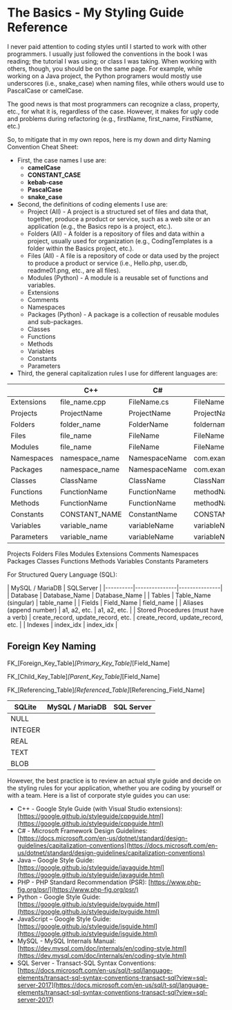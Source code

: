 # The Basics - My Styling Guide Reference

I never paid attention to coding styles until I started to work with other programmers. I usually just followed the conventions in the book I was reading; the tutorial I was using; or class I was taking. When working with others, though, you should be on the same page. For example, while working on a Java project, the Python programers would mostly use underscores (i.e., snake_case) when naming files, while others would use to PascalCase or camelCase.

The good news is that most programmers can recognize a class, property, etc., for what it is, regardless of the case. However, it makes for ugly code and problems during refactoring (e.g., firstName, first_name, FirstName, etc.)

So, to mitigate that in my own repos, here is my down and dirty Naming Convention Cheat Sheet:

- First, the case names I use are:
  - **camelCase**
  - **CONSTANT_CASE**
  - **kebab-case**
  - **PascalCase**
  - **snake_case**
- Second, the definitions of coding elements I use are:
  - Project (All) - A project is a structured set of files and data that, together, produce a product or service, such as a web site or an application (e.g., the Basics repo is a project, etc.).
  - Folders (All) - A folder is a repository of files and data within a project, usually used for organization (e.g., CodingTemplates is a folder within the Basics project, etc.).
  - Files (All) - A file is a repository of code or data used by the project to produce a product or service (i.e., Hello.php, user.db, readme01.png, etc., are all files).
  - Modules (Python) - A module is a reusable set of functions and variables.
  - Extensions
  - Comments
  - Namespaces
  - Packages (Python) - A package is a collection of reusable modules and sub-packages.
  - Classes
  - Functions
  - Methods
  - Variables
  - Constants
  - Parameters
- Third, the general capitalization rules I use for different languages are:

|            | C++            | C#            | Java                    | PHP           | Python        | JavaScript              |
|------------|----------------|---------------|-------------------------|---------------|---------------|-------------------------|
| Extensions | file_name.cpp  | FileName.cs   | FileName.java           | FileName.php  | file_name.py  | file-name.js            |
| Projects   | ProjectName    | ProjectName   | ProjectName             | ProjectName   | ProjectName   | ProjectName             |
| Folders    | folder_name    | FolderName    | foldername              | FolderName    | folder_name   | folder-name             |
| Files      | file_name      | FileName      | FileName                | FileName      | module_name   | file-name               |
| Modules    | file_name      | FileName      | FileName                | FileName      | module_name   | file-name               |
| Namespaces | namespace_name | NamespaceName | com.example.packagename | NamespaceName | package_name  | com.example.packageName |
| Packages   | namespace_name | NamespaceName | com.example.packagename | NamespaceName | package_name  | com.example.packageName |
| Classes    | ClassName      | ClassName     | ClassName               | ClassName     | ClassName     | ClassName               |
| Functions  | FunctionName   | FunctionName  | methodName              | methodName    | function_name | method_name | methodName |
| Methods    | FunctionName   | FunctionName  | methodName              | methodName    | function_name | method_name | methodName |
| Constants  | CONSTANT_NAME  | ConstantName  | CONSTANT_NAME           | CONSTANT_NAME | CONSTANT_NAME | CONSTANT_NAME           |
| Variables  | variable_name  | variableName  | variableName            | $variableName | variable_name | variableName            |
| Parameters | variable_name  | variableName  | variableName            | $variableName | variable_name | variableName            |



Projects
Folders
Files
Modules
Extensions
Comments
Namespaces
Packages
Classes
Functions
Methods
Variables
Constants
Parameters



For Structured Query Language (SQL):

| MySQL / MariaDB | SQLServer |
|----------|---------------|---------------|
| Database | Database_Name | Database_Name |
| Tables | Table_Name<br>(singular) | table_name |
| Fields | Field_Name | field_name |
| Aliases (append number) | a1, a2, etc. | a1, a2, etc. |
| Stored Procedures (must have a verb) | create_record, update_record, etc. | create_record, update_record, etc. |
| Indexes | index_idx | index_idx |

## Foreign Key Naming

FK_[Foreign_Key_Table]_[Primary_Key_Table]_[Field_Name]

FK_[Child_Key_Table]_[Parent_Key_Table]_[Field_Name]

FK_[Referencing_Table]_[Referenced_Table]_[Referencing_Field_Name]

|SQLite|MySQL / MariaDB|SQL Server|
|---|---|---|
| NULL |   |   |
| INTEGER |   |   |
| REAL |   |   |
| TEXT |   |   |
| BLOB |   |   |

However, the best practice is to review an actual style guide and decide on the styling rules for your application, whether you are coding by yourself or with a team. Here is a list of corporate style guides you can use:

- C++ - Google Style Guide (with Visual Studio extensions): [https://google.github.io/styleguide/cppguide.html](https://google.github.io/styleguide/cppguide.html)
- C# - Microsoft Framework Design Guidelines: [https://docs.microsoft.com/en-us/dotnet/standard/design-guidelines/capitalization-conventions](https://docs.microsoft.com/en-us/dotnet/standard/design-guidelines/capitalization-conventions)
- Java – Google Style Guide: [https://google.github.io/styleguide/javaguide.html](https://google.github.io/styleguide/javaguide.html)
- PHP - PHP Standard Recommendation (PSR): [https://www.php-fig.org/psr/](https://www.php-fig.org/psr/)
- Python - Google Style Guide: [https://google.github.io/styleguide/pyguide.html](https://google.github.io/styleguide/pyguide.html)
- JavaScript – Google Style Guide: [https://google.github.io/styleguide/jsguide.html](https://google.github.io/styleguide/jsguide.html)
- MySQL - MySQL Internals Manual: [https://dev.mysql.com/doc/internals/en/coding-style.html](https://dev.mysql.com/doc/internals/en/coding-style.html)
- SQL Server - Transact-SQL Syntax Conventions: [https://docs.microsoft.com/en-us/sql/t-sql/language-elements/transact-sql-syntax-conventions-transact-sql?view=sql-server-2017](https://docs.microsoft.com/en-us/sql/t-sql/language-elements/transact-sql-syntax-conventions-transact-sql?view=sql-server-2017)